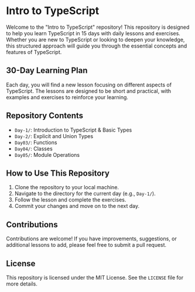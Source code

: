 # Intro to TypeScript

Welcome to the "Intro to TypeScript" repository! This repository is designed to help you learn TypeScript in 15 days with daily lessons and exercises. Whether you are new to TypeScript or looking to deepen your knowledge, this structured approach will guide you through the essential concepts and features of TypeScript.

## 30-Day Learning Plan

Each day, you will find a new lesson focusing on different aspects of TypeScript. The lessons are designed to be short and practical, with examples and exercises to reinforce your learning.

## Repository Contents

- `Day-1/`: Introduction to TypeScript & Basic Types
- `Day-2/`: Explicit and Union Types
- `Day03/`: Functions
- `Day04/`: Classes
- `Day05/`: Module Operations
<!-- - ... -->
<!-- - `Day15/`: Advanced Topics and Best Practices -->

## How to Use This Repository

1. Clone the repository to your local machine.
2. Navigate to the directory for the current day (e.g., `Day-1/`).
3. Follow the lesson and complete the exercises.
4. Commit your changes and move on to the next day.

## Contributions

Contributions are welcome! If you have improvements, suggestions, or additional lessons to add, please feel free to submit a pull request.

## License

This repository is licensed under the MIT License. See the `LICENSE` file for more details.
